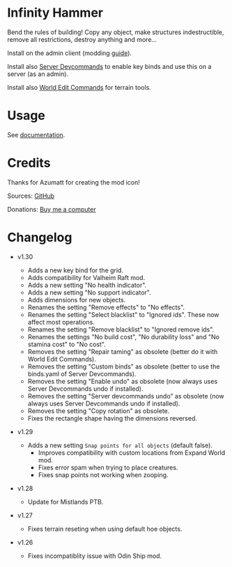 # Infinity Hammer

Bend the rules of building! Copy any object, make structures indestructible, remove all restrictions, destroy anything and more...

Install on the admin client (modding [guide](https://youtu.be/L9ljm2eKLrk)).

Install also [Server Devcommands](https://valheim.thunderstore.io/package/JereKuusela/Server_devcommands/) to enable key binds and use this on a server (as an admin).

Install also [World Edit Commands](https://valheim.thunderstore.io/package/JereKuusela/World_Edit_Commands/) for terrain tools.

# Usage

See [documentation](https://github.com/JereKuusela/valheim-infinity_hammer/blob/main/README.md).

# Credits

Thanks for Azumatt for creating the mod icon!

Sources: [GitHub](https://github.com/JereKuusela/valheim-infinity_hammer)

Donations: [Buy me a computer](https://www.buymeacoffee.com/jerekuusela)

# Changelog

- v1.30
	- Adds a new key bind for the grid.
	- Adds compatibility for Valheim Raft mod.
	- Adds a new setting "No health indicator".
	- Adds a new setting "No support indicator".
	- Adds dimensions for new objects.
	- Renames the setting "Remove effects" to "No effects".
	- Renames the setting "Select blacklist" to "Ignored ids". These now affect most operations.
	- Renames the setting "Remove blacklist" to "Ignored remove ids".
	- Renames the settings "No build cost", "No durability loss" and "No stamina cost" to "No cost".
	- Removes the setting "Repair taming" as obsolete (better do it with World Edit Commands).
	- Removes the setting "Custom binds" as obsolete (better to use the binds.yaml of Server Devcommands).
	- Removes the setting "Enable undo" as obsolete (now always uses Server Devcommands undo if installed).
	- Removes the setting "Server devcommands undo" as obsolete (now always uses Server Devcommands undo if installed).
	- Removes the setting "Copy rotation" as obsolete.
	- Fixes the rectangle shape having the dimensions reversed.

- v1.29
  - Adds a new setting `Snap points for all objects` (default false).
	- Improves compatibility with custom locations from Expand World mod.
	- Fixes error spam when trying to place creatures.
	- Fixes snap points not working when zooping.

- v1.28
	- Update for Mistlands PTB.

- v1.27
	- Fixes terrain reseting when using default hoe objects.

- v1.26
	- Fixes incompatiblity issue with Odin Ship mod.
